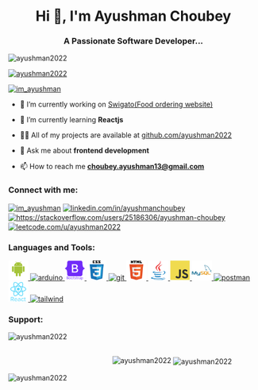 <h1 align="center">Hi 👋, I'm Ayushman Choubey</h1>
<h3 align="center">A Passionate Software Developer...</h3>

<p align="left"> <img src="https://komarev.com/ghpvc/?username=ayushman2022&label=Profile%20views&color=0e75b6&style=flat" alt="ayushman2022" /> </p>

<p align="left"> <a href="https://github.com/ryo-ma/github-profile-trophy"><img src="https://github-profile-trophy.vercel.app/?username=ayushman2022" alt="ayushman2022" /></a> </p>

<p align="left"> <a href="https://twitter.com/im_ayushman" target="blank"><img src="https://img.shields.io/twitter/follow/im_ayushman?logo=twitter&style=for-the-badge" alt="im_ayushman" /></a> </p>

- 🔭 I’m currently working on [Swigato(Food ordering website)](github.com/ayushman2022/Swigato-FoodOrderingwebsite-)

- 🌱 I’m currently learning **Reactjs**

- 👨‍💻 All of my projects are available at [github.com/ayushman2022](github.com/ayushman2022)

- 💬 Ask me about **frontend development**

- 📫 How to reach me **choubey.ayushman13@gmail.com**

<h3 align="left">Connect with me:</h3>
<p align="left">
<a href="https://twitter.com/im_ayushman" target="blank"><img align="center" src="https://raw.githubusercontent.com/rahuldkjain/github-profile-readme-generator/master/src/images/icons/Social/twitter.svg" alt="im_ayushman" height="30" width="40" /></a>
<a href="https://linkedin.com/in/linkedin.com/in/ayushmanchoubey" target="blank"><img align="center" src="https://raw.githubusercontent.com/rahuldkjain/github-profile-readme-generator/master/src/images/icons/Social/linked-in-alt.svg" alt="linkedin.com/in/ayushmanchoubey" height="30" width="40" /></a>
<a href="https://stackoverflow.com/users/https://stackoverflow.com/users/25186306/ayushman-choubey" target="blank"><img align="center" src="https://raw.githubusercontent.com/rahuldkjain/github-profile-readme-generator/master/src/images/icons/Social/stack-overflow.svg" alt="https://stackoverflow.com/users/25186306/ayushman-choubey" height="30" width="40" /></a>
<a href="https://www.leetcode.com/leetcode.com/u/ayushman2022" target="blank"><img align="center" src="https://raw.githubusercontent.com/rahuldkjain/github-profile-readme-generator/master/src/images/icons/Social/leet-code.svg" alt="leetcode.com/u/ayushman2022" height="30" width="40" /></a>
</p>

<h3 align="left">Languages and Tools:</h3>
<p align="left"> <a href="https://developer.android.com" target="_blank" rel="noreferrer"> <img src="https://raw.githubusercontent.com/devicons/devicon/master/icons/android/android-original-wordmark.svg" alt="android" width="40" height="40"/> </a> <a href="https://www.arduino.cc/" target="_blank" rel="noreferrer"> <img src="https://cdn.worldvectorlogo.com/logos/arduino-1.svg" alt="arduino" width="40" height="40"/> </a> <a href="https://getbootstrap.com" target="_blank" rel="noreferrer"> <img src="https://raw.githubusercontent.com/devicons/devicon/master/icons/bootstrap/bootstrap-plain-wordmark.svg" alt="bootstrap" width="40" height="40"/> </a> <a href="https://www.w3schools.com/css/" target="_blank" rel="noreferrer"> <img src="https://raw.githubusercontent.com/devicons/devicon/master/icons/css3/css3-original-wordmark.svg" alt="css3" width="40" height="40"/> </a> <a href="https://git-scm.com/" target="_blank" rel="noreferrer"> <img src="https://www.vectorlogo.zone/logos/git-scm/git-scm-icon.svg" alt="git" width="40" height="40"/> </a> <a href="https://www.w3.org/html/" target="_blank" rel="noreferrer"> <img src="https://raw.githubusercontent.com/devicons/devicon/master/icons/html5/html5-original-wordmark.svg" alt="html5" width="40" height="40"/> </a> <a href="https://www.java.com" target="_blank" rel="noreferrer"> <img src="https://raw.githubusercontent.com/devicons/devicon/master/icons/java/java-original.svg" alt="java" width="40" height="40"/> </a> <a href="https://developer.mozilla.org/en-US/docs/Web/JavaScript" target="_blank" rel="noreferrer"> <img src="https://raw.githubusercontent.com/devicons/devicon/master/icons/javascript/javascript-original.svg" alt="javascript" width="40" height="40"/> </a> <a href="https://www.mysql.com/" target="_blank" rel="noreferrer"> <img src="https://raw.githubusercontent.com/devicons/devicon/master/icons/mysql/mysql-original-wordmark.svg" alt="mysql" width="40" height="40"/> </a> <a href="https://postman.com" target="_blank" rel="noreferrer"> <img src="https://www.vectorlogo.zone/logos/getpostman/getpostman-icon.svg" alt="postman" width="40" height="40"/> </a> <a href="https://reactjs.org/" target="_blank" rel="noreferrer"> <img src="https://raw.githubusercontent.com/devicons/devicon/master/icons/react/react-original-wordmark.svg" alt="react" width="40" height="40"/> </a> <a href="https://tailwindcss.com/" target="_blank" rel="noreferrer"> <img src="https://www.vectorlogo.zone/logos/tailwindcss/tailwindcss-icon.svg" alt="tailwind" width="40" height="40"/> </a> </p>

<h3 align="left">Support:</h3>
<p><a href="https://www.buymeacoffee.com/ayushman2022"> <img align="left" src="https://cdn.buymeacoffee.com/buttons/v2/default-yellow.png" height="50" width="210" alt="ayushman2022" /></a></p><br><br>

<p><img align="left" src="https://github-readme-stats.vercel.app/api/top-langs?username=ayushman2022&show_icons=true&locale=en&layout=compact" alt="ayushman2022" /></p>

<p>&nbsp;<img align="center" src="https://github-readme-stats.vercel.app/api?username=ayushman2022&show_icons=true&locale=en" alt="ayushman2022" /></p>

<p><img align="center" src="https://github-readme-streak-stats.herokuapp.com/?user=ayushman2022&" alt="ayushman2022" /></p>
